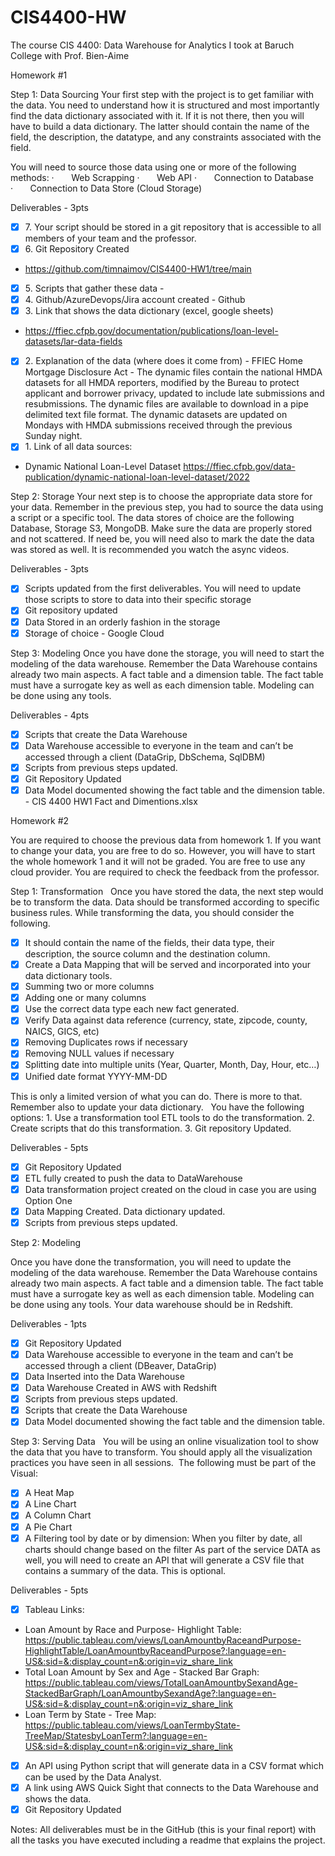 # CIS4400-HW

The course CIS 4400: Data Warehouse for Analytics I took at Baruch College with Prof. Bien-Aime

Homework #1

Step 1: Data Sourcing 
Your first step with the project is to get familiar with the data. You need to understand how it is structured and most importantly find the data dictionary associated with it. If it is not there, then you will have to build a data dictionary. The latter should contain the name of the field, the description, the datatype, and any constraints associated with the field. 

You will need to source those data using one or more of the following methods: 
·       Web Scrapping
·       Web API
·       Connection to Database
·       Connection to Data Store (Cloud Storage)

Deliverables - 3pts
- [x] 7. Your script should be stored in a git repository that is accessible to all members of your team and the professor.
- [x] 6. Git Repository Created
- https://github.com/timnaimov/CIS4400-HW1/tree/main
- [x] 5. Scripts that gather these data - 
- [x] 4. Github/AzureDevops/Jira account created - Github
- [x] 3. Link that shows the data dictionary (excel, google sheets)
- https://ffiec.cfpb.gov/documentation/publications/loan-level-datasets/lar-data-fields
- [x] 2. Explanation of the data (where does it come from) - FFIEC Home Mortgage Disclosure Act - The dynamic files contain the national HMDA datasets for all HMDA reporters, modified by the Bureau to protect applicant and borrower privacy, updated to include late submissions and resubmissions. The dynamic files are available to download in a pipe delimited text file format. The dynamic datasets are updated on Mondays with HMDA submissions received through the previous Sunday night.
- [x] 1. Link of all data sources:
- Dynamic National Loan-Level Dataset https://ffiec.cfpb.gov/data-publication/dynamic-national-loan-level-dataset/2022

Step 2: Storage
Your next step is to choose the appropriate data store for your data. Remember in the previous step, you had to source the data using a script or a specific tool. The data stores of choice are the following Database, Storage S3, MongoDB. Make sure the data are properly stored and not scattered. If need be, you will need also to mark the date the data was stored as well. It is recommended you watch the async videos.

Deliverables - 3pts
- [x] Scripts updated from the first deliverables. You will need to update those scripts to store to data into their specific storage
- [x] Git repository updated
- [x] Data Stored in an orderly fashion in the storage
- [x] Storage of choice - Google Cloud

Step 3: Modeling 
Once you have done the storage, you will need to start the modeling of the data warehouse. Remember the Data Warehouse contains already two main aspects. A fact table and a dimension table. The fact table must have a surrogate key as well as each dimension table. Modeling can be done using any tools. 

Deliverables - 4pts
- [x] Scripts that create the Data Warehouse 
- [x] Data Warehouse accessible to everyone in the team and can’t be accessed through a client (DataGrip, DbSchema, SqlDBM)
- [x] Scripts from previous steps updated.
- [x] Git Repository Updated
- [x] Data Model documented showing the fact table and the dimension table. - CIS 4400 HW1 Fact and Dimentions.xlsx

Homework #2

You are required to choose the previous data from homework 1. If you want to change your data, you are free to do so. However, you will have to start the whole homework 1 and it will not be graded. You are free to use any cloud provider. You are required to check the feedback from the professor.

Step 1: Transformation
 
Once you have stored the data, the next step would be to transform the data. Data should be transformed according to specific business rules. While transforming the data, you should consider the following.
- [x] It should contain the name of the fields, their data type, their description, the source column and the destination column.
- [x] Create a Data Mapping that will be served and incorporated into your data dictionary tools.
- [x] Summing two or more columns
- [x] Adding one or many columns
- [x] Use the correct data type each new fact generated.
- [x] Verify Data against data reference (currency, state, zipcode, county, NAICS, GICS, etc)
- [x] Removing Duplicates rows if necessary
- [x] Removing NULL values if necessary
- [x] Splitting date into multiple units (Year, Quarter, Month, Day, Hour, etc…)
- [x] Unified date format YYYY-MM-DD

This is only a limited version of what you can do. There is more to that.  Remember also to update your data dictionary.
 
You have the following options:
        1. Use a transformation tool ETL tools to do the transformation.
        2. Create scripts that do this transformation.
        3. Git repository Updated.

Deliverables - 5pts
- [x] Git Repository Updated
- [x] ETL fully created to push the data to DataWarehouse
- [x] Data transformation project created on the cloud in case you are using Option One
- [x] Data Mapping Created. Data dictionary updated.
- [x] Scripts from previous steps updated.

Step 2: Modeling

Once you have done the transformation, you will need to update the modeling of the data warehouse. Remember the Data Warehouse contains already two main aspects. A fact table and a dimension table. The fact table must have a surrogate key as well as each dimension table. Modeling can be done using any tools. Your data warehouse should be in Redshift.

Deliverables - 1pts
- [x] Git Repository Updated
- [x] Data Warehouse accessible to everyone in the team and can’t be accessed through a client (DBeaver, DataGrip)
- [x] Data Inserted into the Data Warehouse
- [x] Data Warehouse Created in AWS with Redshift
- [x] Scripts from previous steps updated.
- [x] Scripts that create the Data Warehouse
- [x] Data Model documented showing the fact table and the dimension table.

Step 3: Serving Data
 
You will be using an online visualization tool to show the data that you have to transform. You should apply all the visualization practices you have seen in all sessions.  The following must be part of the Visual:
- [x] A Heat Map
- [x] A Line Chart
- [x] A Column Chart
- [x] A Pie Chart
- [x] A Filtering tool by date or by dimension: When you filter by date, all charts should change based on the filter
  As part of the service DATA as well, you will need to create an API that will generate a CSV file that contains a summary of the data. This is optional.

Deliverables - 5pts
- [x] Tableau Links:
- Loan Amount by Race and Purpose- Highlight Table: https://public.tableau.com/views/LoanAmountbyRaceandPurpose-HighlightTable/LoanAmountbyRaceandPurpose?:language=en-US&:sid=&:display_count=n&:origin=viz_share_link
- Total Loan Amount by Sex and Age - Stacked Bar Graph: https://public.tableau.com/views/TotalLoanAmountbySexandAge-StackedBarGraph/LoanAmountbySexandAge?:language=en-US&:sid=&:display_count=n&:origin=viz_share_link
- Loan Term by State - Tree Map: https://public.tableau.com/views/LoanTermbyState-TreeMap/StatesbyLoanTerm?:language=en-US&:sid=&:display_count=n&:origin=viz_share_link
- [x] An API using Python script that will generate data in a CSV format which can be used by the Data Analyst.
- [x] A link using AWS Quick Sight that connects to the Data Warehouse and shows the data.
- [x] Git Repository Updated

Notes: All deliverables must be in the GitHub (this is your final report) with all the tasks you have executed including a readme that explains the project.
